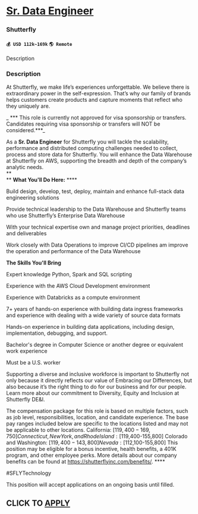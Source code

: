 # [Sr. Data Engineer](https://www.remotewlb.com/apply/sr-data-engineer-89398)  
### Shutterfly  
#### `💰 USD 112k~169k` `🌎 Remote`  

Description

### Description

At Shutterfly, we make life’s experiences unforgettable. We believe there is extraordinary power in the self-expression. That’s why our family of brands helps customers create products and capture moments that reflect who they uniquely are.

 _ *** This role is currently not approved for visa sponsorship or transfers. Candidates requiring visa sponsorship or transfers will NOT be considered.***_

As a **Sr. Data Engineer** for Shutterfly you will tackle the scalability, performance and distributed computing challenges needed to collect, process and store data for Shutterfly. You will enhance the Data Warehouse at Shutterfly on AWS, supporting the breadth and depth of the company’s analytic needs.  
 **  
** **What You'll Do Here:** ****

Build design, develop, test, deploy, maintain and enhance full-stack data engineering solutions

Provide technical leadership to the Data Warehouse and Shutterfly teams who use Shutterfly’s Enterprise Data Warehouse

With your technical expertise own and manage project priorities, deadlines and deliverables

Work closely with Data Operations to improve CI/CD pipelines am improve the operation and performance of the Data Warehouse

 **The Skills You'll Bring**

Expert knowledge Python, Spark and SQL scripting  
  
Experience with the AWS Cloud Development environment  
  
Experience with Databricks as a compute environment

7+ years of hands-on experience with building data ingress frameworks and experience with dealing with a wide variety of source data formats

Hands-on experience in building data applications, including design, implementation, debugging, and support.

Bachelor's degree in Computer Science or another degree or equivalent work experience

Must be a U.S. worker

Supporting a diverse and inclusive workforce is important to Shutterfly not only because it directly reflects our value of Embracing our Differences, but also because it’s the right thing to do for our business and for our people. Learn more about our commitment to Diversity, Equity and Inclusion at Shutterfly DE&I.  

The compensation package for this role is based on multiple factors, such as job level, responsibilities, location, and candidate experience. The base pay ranges included below are specific to the locations listed and may not be applicable to other locations. California: [$119,400-169,750] Connecticut, New York, and Rhode Island: [$119,400-155,800] Colorado and Washington: [$119,400-143,800] Nevada: [$112,100-155,800] This position may be eligible for a bonus incentive, health benefits, a 401K program, and other employee perks. More details about our company benefits can be found at https://shutterflyinc.com/benefits/. ****

#SFLYTechnology  

This position will accept applications on an ongoing basis until filled.

  
## CLICK TO [APPLY](https://www.remotewlb.com/apply/sr-data-engineer-89398)


